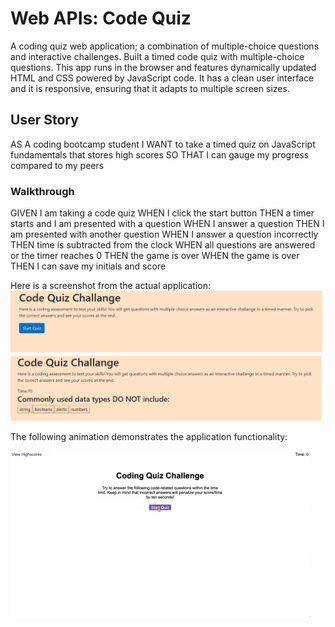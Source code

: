# Web APIs: Code Quiz

A coding quiz web application; a combination of multiple-choice questions and interactive challenges. Built a timed code quiz with multiple-choice questions. This app runs in the browser and features dynamically updated HTML and CSS powered by JavaScript code. It has a clean user interface and it is responsive, ensuring that it adapts to multiple screen sizes.

## User Story

AS A coding bootcamp student
I WANT to take a timed quiz on JavaScript fundamentals that stores high scores
SO THAT I can gauge my progress compared to my peers


### Walkthrough 

GIVEN I am taking a code quiz
WHEN I click the start button
THEN a timer starts and I am presented with a question
WHEN I answer a question
THEN I am presented with another question
WHEN I answer a question incorrectly
THEN time is subtracted from the clock
WHEN all questions are answered or the timer reaches 0
THEN the game is over
WHEN the game is over
THEN I can save my initials and score


Here is a screenshot from the actual application:
![code quiz](./Assets/screenshot.png)


The following animation demonstrates the application functionality:

![code quiz](./Assets/04-web-apis-homework-demo.gif)

